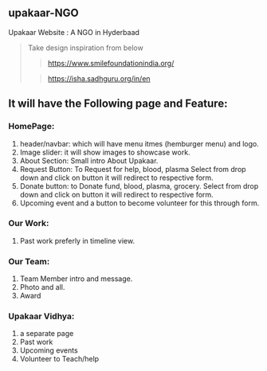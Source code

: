 ## upakaar-NGO
 Upakaar Website : A NGO in Hyderbaad


> Take design inspiration from below 
> 
>>https://www.smilefoundationindia.org/
>
>>https://isha.sadhguru.org/in/en


## It will have the Following page and Feature:

### HomePage:
1. header/navbar: which will have menu itmes (hemburger menu) and logo.
3. Image slider: it will show images to showcase work.
4. About Section: Small intro About Upakaar.
5. Request Button: To Request for help, blood, plasma Select from drop down and click on button it will redirect to respective form.
6. Donate button: to Donate fund, blood, plasma, grocery. Select from drop down and click on button it will redirect to respective form.
7. Upcoming event and a button to become volunteer for this through form.


### Our Work:
 1. Past work preferly in timeline view.

### Our Team:
1. Team Member intro and message.
2. Photo and all.
3. Award

### Upakaar Vidhya:
1. a separate page 
2. Past work
3. Upcoming events 
4. Volunteer to Teach/help



